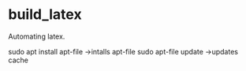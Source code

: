 # build_latex
Automating latex.

sudo apt install apt-file  ->intalls apt-file
sudo apt-file update       ->updates cache